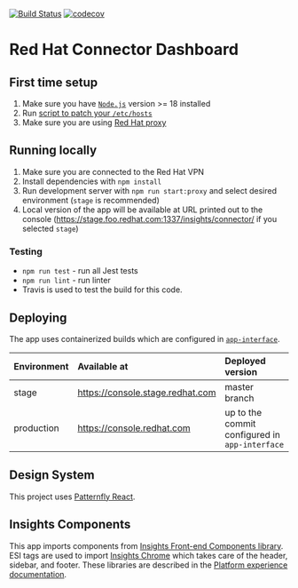 [![Build Status](https://app.travis-ci.com/RedHatInsights/sed-frontend.svg?branch=master)](https://app.travis-ci.com/RedHatInsights/sed-frontend) [![codecov](https://codecov.io/gh/RedHatInsights/sed-frontend/branch/master/graph/badge.svg?token=XC4AD7NQFW)](https://codecov.io/gh/RedHatInsights/sed-frontend)

# Red Hat Connector Dashboard

## First time setup
1. Make sure you have [`Node.js`](https://nodejs.org/en/) version >= 18 installed
2. Run [script to patch your `/etc/hosts`](https://github.com/RedHatInsights/insights-proxy/blob/master/scripts/patch-etc-hosts.sh)
3. Make sure you are using [Red Hat proxy](http://hdn.corp.redhat.com/proxy.pac)

## Running locally
1. Make sure you are connected to the Red Hat VPN
2. Install dependencies with `npm install`
3. Run development server with `npm run start:proxy` and select desired environment (`stage` is recommended)
4. Local version of the app will be available at URL printed out to the console (https://stage.foo.redhat.com:1337/insights/connector/ if you selected `stage`)

### Testing
- ```npm run test``` - run all Jest tests
- ```npm run lint``` - run linter
- Travis is used to test the build for this code.

## Deploying
The app uses containerized builds which are configured in [`app-interface`](https://gitlab.cee.redhat.com/service/app-interface/-/blob/master/data/services/insights/config-manager/deploy.yml).

| Environment | Available at                     | Deployed version
| :---------- | :--------------------------------| :----------
| stage       | https://console.stage.redhat.com | master branch
| production  | https://console.redhat.com       | up to the commit configured in `app-interface`

## Design System
This project uses [Patternfly React](https://github.com/patternfly/patternfly-react).

## Insights Components
This app imports components from [Insights Front-end Components library](https://github.com/RedHatInsights/frontend-components). ESI tags are used to import [Insights Chrome](https://github.com/RedHatInsights/insights-chrome) which takes care of the header, sidebar, and footer. These libraries are described in the [Platform experience documentation](http://front-end-docs-insights.apps.ocp4.prod.psi.redhat.com/).
